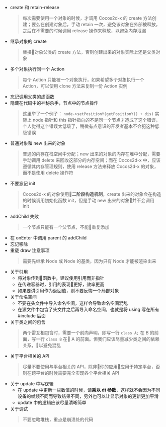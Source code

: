 - create 和 retain-release
    > 每次需要使用一个对象的时候，才调用 Cocos2d-x 的 create 方法创建；要么在创建对象后，手动 retain 一次，避免该对象在外部被释放，之后在不需要的时候调用 release 操作来释放，以避免内存泄漏
- 继承对象的 create
    > 替换对象父类的 create 方法，否则创建出来的对象实际上还是父类对象
- 多个对象执行同一个 Action
    > 每个 Action 只能被一个对象执行，如果希望多个对象执行一个 Action，可以使用 clone 方法来复制一份 Action 实例
- 忘记调用父类的虚函数
- 隐藏在代码中的神秘杀手，节点中的节点操作
    > 这里举了一个例子：
    `node->setPositionY(getPositionY() + dis)`
    实际上 node 指针和 this 指针指向的不是同一个节点才造成了这个错误，个人觉得这个错误太低级了，稍微有点意识的开发者基本不会犯这种低级错误
- 普通对象和 new 出来的对象
    > 普通的内存在栈空间中分配；new 出来的对象的内存在堆中分配，需要手动调用 delete 来回收这部分的内存空间；而在 Cocos2d-x 中，应该遵循其内存管理规则，使用 release 方法来释放 Cocos2d-x 的对象，而不是使用 delete 操作符
- 不要忘记 init
    > Cocos2d-x 的对象使用**二阶段构造机制**，create 出来的对象会在构造的时候调用初始化函数 init，但是手动 new 出来的对象并不会调用 init
- addChild 失败
    > 一个节点只能有一个父节点，不能重复添加
- 在 onEnter 中调用 parent 的 addChild
- 忘记移除
- 重载 draw 注意事项
    > 需要先继承 Node 或 Node 的基类，因为只有 Node 才能被渲染出来
- 关于引用
    - 将对象传到函数中，建议使用引用而非指针
    - 在传递容器时，引用的表现更好，效率更高
    - 如果要讲引用作为返回值，则不要反悔一个局部对象
- 关于命名空间
    - 不要在头文件中导入命名空间，这样会导致命名空间混乱
    - 在源文件中包含了头文件之后再导入命名空间，也就是将 using 写在所有 #include 后面
- 关于类之间的包含
    > 两个雷互相包含时，需要一个前向声明，即写一行 `class A;` 在 B 的前面，写一行 `class B` 在 A 的前面。但我们应该尽量减少类之间的依赖关系，以避免混乱
- 关于平台相关的 API
    > 尽量不要使用与平台相关的 API，除非你的应用应用于特定平台，否则在跨平台的时候需要完全实现各个平台相关 API
- 关于 update 中写逻辑
    - 在 update 中更新一些数值的时候，请**乘以 dt 参数**，这样就不会因为不同设备的帧频不同而导致结果不同，另外也可以让显示对象的更新更加平滑
    - update 中的逻辑应该尽量清晰简单
- 关于调试
    > 不要忽略堆栈，重点是崩溃处的代码